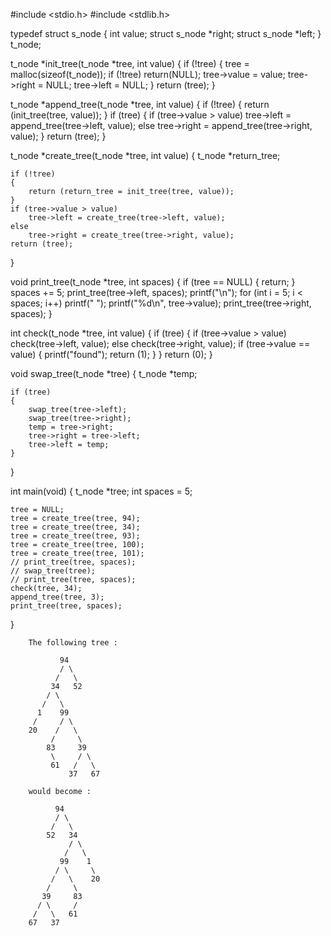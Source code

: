 #include <stdio.h>
#include <stdlib.h>

typedef struct s_node {
    int           value;
    struct s_node *right;
    struct s_node *left;
}	t_node;


t_node *init_tree(t_node *tree, int value)
{
	if (!tree)
	{
		tree = malloc(sizeof(t_node));
		if (!tree)
			return(NULL);
		tree->value = value;
		tree->right = NULL;
		tree->left = NULL;
	}
	return (tree);
}

t_node *append_tree(t_node *tree, int value)
{
	if (!tree)
	{
		return (init_tree(tree, value));
	}
	if (tree)
	{
		if (tree->value > value) 
			tree->left = append_tree(tree->left, value);
		else
			tree->right = append_tree(tree->right, value);
	}
	return (tree);
}


t_node *create_tree(t_node *tree, int value)
{
	t_node *return_tree;

	if (!tree)
	{
		return (return_tree = init_tree(tree, value));
	}
	if (tree->value > value)
		tree->left = create_tree(tree->left, value);
	else
		tree->right = create_tree(tree->right, value);
	return (tree);
}

void print_tree(t_node *tree, int spaces) 
{
    if (tree == NULL)
	{
        return;
	}
	spaces += 5;
    print_tree(tree->left, spaces);
    printf("\n");
    for (int i = 5; i < spaces; i++)
        printf(" ");
    printf("%d\n", tree->value);
    print_tree(tree->right, spaces);
}

int check(t_node *tree, int value)
{
	if (tree)
	{
		if (tree->value > value)
			check(tree->left, value);
		else
			check(tree->right, value);
		if (tree->value == value)
		{
			printf("found");
			return (1);
		}
	}
	return (0);
}

void swap_tree(t_node *tree)
{
	t_node *temp;

	if (tree)
	{
		swap_tree(tree->left);
		swap_tree(tree->right);
		temp = tree->right;
		tree->right = tree->left;
		tree->left = temp;
	}
}

int main(void)
{
	t_node *tree;
	int spaces = 5;

	tree = NULL;
	tree = create_tree(tree, 94);
	tree = create_tree(tree, 34);
	tree = create_tree(tree, 93);
	tree = create_tree(tree, 100);
	tree = create_tree(tree, 101);
	// print_tree(tree, spaces);
	// swap_tree(tree);
	// print_tree(tree, spaces);
	check(tree, 34);
	append_tree(tree, 3);
	print_tree(tree, spaces);
}

        The following tree :

               94
               / \
              /   \
             34   52
            / \
           /   \
          1    99
         /     / \
        20    /   \
             /     \
            83     39
             \     / \
             61   /   \
                 37   67

        would become :

              94
              / \
             /   \
            52   34
                 / \
                /   \
               99    1
              / \     \
             /   \    20
            /     \
           39     83
          / \     /
         /   \   61
        67   37